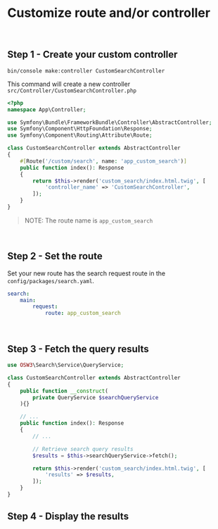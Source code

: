 # Customize route and/or controller

<br>

## Step 1 - Create your custom controller

```shell
bin/console make:controller CustomSearchController
```

This command will create a new controller `src/Controller/CustomSearchController.php`

```php
<?php
namespace App\Controller;

use Symfony\Bundle\FrameworkBundle\Controller\AbstractController;
use Symfony\Component\HttpFoundation\Response;
use Symfony\Component\Routing\Attribute\Route;

class CustomSearchController extends AbstractController
{
    #[Route('/custom/search', name: 'app_custom_search')]
    public function index(): Response
    {
        return $this->render('custom_search/index.html.twig', [
            'controller_name' => 'CustomSearchController',
        ]);
    }
}
```

> NOTE: The route name is `app_custom_search`

<br>

## Step 2 - Set the route

Set your new route has the search request route in the `config/packages/search.yaml`.

```yaml
search:
    main:
        request:
            route: app_custom_search
```

<br>

## Step 3 - Fetch the query results

```php
use OSW3\Search\Service\QueryService;

class CustomSearchController extends AbstractController
{
    public function __construct(
        private QueryService $searchQueryService
    ){}

    // ...
    public function index(): Response
    {
        // ...

        // Retrieve search query results
        $results = $this->searchQueryService->fetch();

        return $this->render('custom_search/index.html.twig', [
            'results' => $results,
        ]);
    }
}
```

## Step 4 - Display the results

<br>
